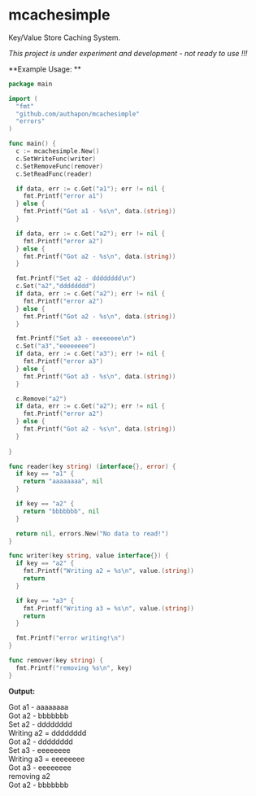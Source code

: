 # mcachesimple
Key/Value Store Caching System.

*This project is under experiment and development - not ready to use !!!*

**Example Usage: **

```go
package main

import (
  "fmt"
  "github.com/authapon/mcachesimple"
  "errors"
)

func main() {
  c := mcachesimple.New()
  c.SetWriteFunc(writer)
  c.SetRemoveFunc(remover)
  c.SetReadFunc(reader)

  if data, err := c.Get("a1"); err != nil {
    fmt.Printf("error a1")
  } else {
    fmt.Printf("Got a1 - %s\n", data.(string))
  }

  if data, err := c.Get("a2"); err != nil {
    fmt.Printf("error a2")
  } else {
    fmt.Printf("Got a2 - %s\n", data.(string))
  }

  fmt.Printf("Set a2 - dddddddd\n")
  c.Set("a2","dddddddd")
  if data, err := c.Get("a2"); err != nil {
    fmt.Printf("error a2")
  } else {
    fmt.Printf("Got a2 - %s\n", data.(string))
  }  

  fmt.Printf("Set a3 - eeeeeeee\n")
  c.Set("a3","eeeeeeee")
  if data, err := c.Get("a3"); err != nil {
    fmt.Printf("error a3")
  } else {
    fmt.Printf("Got a3 - %s\n", data.(string))
  } 

  c.Remove("a2")
  if data, err := c.Get("a2"); err != nil {
    fmt.Printf("error a2")
  } else {
    fmt.Printf("Got a2 - %s\n", data.(string))
  } 
 
}

func reader(key string) (interface{}, error) {
  if key == "a1" {
    return "aaaaaaaa", nil
  }

  if key == "a2" {
    return "bbbbbbb", nil
  }

  return nil, errors.New("No data to read!")
}

func writer(key string, value interface{}) {
  if key == "a2" {
    fmt.Printf("Writing a2 = %s\n", value.(string))
    return
  }

  if key == "a3" {
    fmt.Printf("Writing a3 = %s\n", value.(string))
    return
  }

  fmt.Printf("error writing!\n")
}

func remover(key string) {
  fmt.Printf("removing %s\n", key)
}
```

**Output:**

Got a1 - aaaaaaaa  
Got a2 - bbbbbbb  
Set a2 - dddddddd  
Writing a2 = dddddddd  
Got a2 - dddddddd  
Set a3 - eeeeeeee  
Writing a3 = eeeeeeee  
Got a3 - eeeeeeee  
removing a2  
Got a2 - bbbbbbb  
